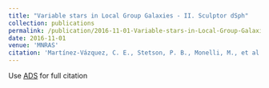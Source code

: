 ```yaml
---
title: "Variable stars in Local Group Galaxies - II. Sculptor dSph"
collection: publications
permalink: /publication/2016-11-01-Variable-stars-in-Local-Group-Galaxies-II-Sculptor-dSph
date: 2016-11-01
venue: 'MNRAS'
citation: 'Martínez-Vázquez, C. E., Stetson, P. B., Monelli, M., et al. 2016, MNRAS, 462, 4349'
---
```

Use [ADS](https://ui.adsabs.harvard.edu/abs/2016MNRAS.462.4349M/abstract) for full citation
